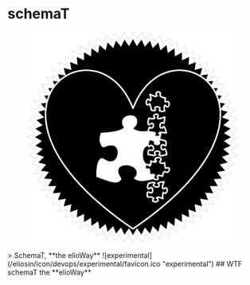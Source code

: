 # schemaT
<figure>
  <img src="star.png" alt="">
</figure>
> SchemaT, **the elioWay**
![experimental](/eliosin/icon/devops/experimental/favicon.ico "experimental")
## WTF
schemaT the **elioWay**
